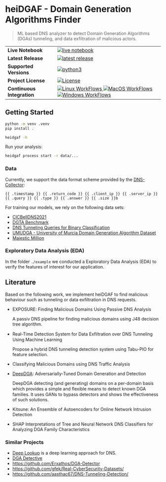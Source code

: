 # heiDGAF - Domain Generation Algorithms Finder

> ML based DNS analyzer to detect Domain Generation Algorithms (DGAs) tunneling, and data exfiltration of malicious actors.


<table>
<tr>
  <td><b>Live Notebook</b></td>
  <td>
    <a href="https://mybinder.org/v2/gh/stefanDeveloper/heiDGAF-tutorials/HEAD?labpath=demo_notebook.ipynb">
    <img src="https://img.shields.io/badge/notebook-launch-blue?logo=jupyter&style=for-the-badge" alt="live notebook" />
    </a>
  </td>
</tr>
<tr>
  <td><b>Latest Release</b></td>
  <td>
    <a href="https://pypi.python.org/pypi/heiDGAF">
    <img src="https://img.shields.io/pypi/v/heiDGAF.svg?logo=pypi&style=for-the-badge" alt="latest release" />
    </a>
  </td>
</tr>

<tr>
  <td><b>Supported Versions</b></td>
  <td>
    <a href="https://pypi.org/project/heiDGAF/">
    <img src="https://img.shields.io/pypi/pyversions/heiDGAF?logo=python&style=for-the-badge" alt="python3" />
    </a>
  </td>
</tr>
<tr>
  <td><b>Project License</b></td>
  <td>
    <a href="https://github.com/stefanDeveloper/heiDGAF/blob/main/LICENSE">
    <img src="https://img.shields.io/pypi/l/heiDGAF?logo=gnu&style=for-the-badge&color=blue" alt="License" />
    </a>
  </td>
</tr>
<tr>
  <td><b>Continuous Integration</b></td>
  <td>
    <a href="https://github.com/stefanDeveloper/heiDGAF/actions/workflows/build_test_linux.yml">
    <img src="https://img.shields.io/github/actions/workflow/status/stefanDeveloper/heiDGAF/build_test_linux.yml?branch=main&logo=linux&style=for-the-badge&label=linux" alt="Linux WorkFlows" />
    </a>
    <a href="https://github.com/stefanDeveloper/heiDGAF/actions/workflows/build_test_macos.yml">
    <img src="https://img.shields.io/github/actions/workflow/status/stefanDeveloper/heiDGAF/build_test_macos.yml?branch=main&logo=apple&style=for-the-badge&label=macos" alt="MacOS WorkFlows" />
    </a>
    <a href="https://github.com/stefanDeveloper/heiDGAF/actions/workflows/build_test_windows.yml">
    <img src="https://img.shields.io/github/actions/workflow/status/stefanDeveloper/heiDGAF/build_test_windows.yml?branch=main&logo=windows&style=for-the-badge&label=windows" alt="Windows WorkFlows" />
    </a>
  </td>
</tr>
</table>

## Getting Started

```sh
python -m venv .venv
pip install .

heidgaf -h
```

Run your analysis:

```sh
heidgaf process start -r data/...
```

### Data

Currently, we support the data format scheme provided by the [DNS-Collector](https://github.com/dmachard/go-dnscollector/):

`{{ .timestamp }} {{ .return_code }} {{ .client_ip }} {{ .server_ip }} {{ .query }} {{ .type }} {{ .answer }} {{ .size }}b`

For training our models, we rely on the following data sets:

- [CICBellDNS2021]()
- [DGTA Benchmark](https://data.mendeley.com/datasets/2wzf9bz7xr/1)
- [DNS Tunneling Queries for Binary Classification](https://data.mendeley.com/datasets/mzn9hvdcxg/1)
- [UMUDGA - University of Murcia Domain Generation Algorithm Dataset](https://data.mendeley.com/datasets/y8ph45msv8/1)
- [Majestic Million](https://de.majestic.com/reports/majestic-million)

### Exploratory Data Analysis (EDA)

In the folder `./example` we conducted a Exploratory Data Analysis (EDA) to verify the features of interest for our application.

## Literature

Based on the following work, we implement heiDGAF to find malicious behaviour such as tunneling or data exfiltration in DNS requests.

- EXPOSURE: Finding Malicious Domains Using Passive DNS Analysis

  A passiv DNS pipeline for finding malicious domains using J48 decision tree algorithm.

- Real-Time Detection System for Data Exﬁltration over DNS Tunneling Using Machine Learning

  Propose a hybrid DNS tunneling detection system using Tabu-PIO for feature selection.

- Classifying Malicious Domains using DNS Traffic Analysis
  

- [DeepDGA](https://github.com/roreagan/DeepDGA): Adversarially-Tuned Domain Generation and Detection
  
  DeepDGA detecting (and generating) domains on a per-domain basis which provides a simple and ﬂexible means to detect known DGA families. It uses GANs to bypass detectors and shows the effectiveness of such solutions.

- Kitsune: An Ensemble of Autoencoders for Online Network Intrusion Detection

- SHAP Interpretations of Tree and Neural Network DNS Classifiers for Analyzing DGA Family Characteristics



### Similar Projects

- [Deep Lookup](https://github.com/ybubnov/deep-lookup/) is a deep learning approach for DNS.
- [DGA Detective](https://github.com/COSSAS/dgad)
- https://github.com/Erxathos/DGA-Detector
- https://github.com/gfek/Real-CyberSecurity-Datasets/
- https://github.com/aasthac67/DNS-Tunneling-Detection/
